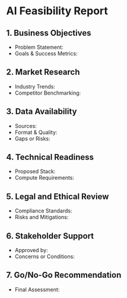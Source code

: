 # AI Feasibility Report

## 1. Business Objectives
- Problem Statement:
- Goals & Success Metrics:

## 2. Market Research
- Industry Trends:
- Competitor Benchmarking:

## 3. Data Availability
- Sources:
- Format & Quality:
- Gaps or Risks:

## 4. Technical Readiness
- Proposed Stack:
- Compute Requirements:

## 5. Legal and Ethical Review
- Compliance Standards:
- Risks and Mitigations:

## 6. Stakeholder Support
- Approved by:
- Concerns or Conditions:

## 7. Go/No-Go Recommendation
- Final Assessment:
